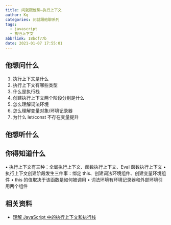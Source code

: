 ```yaml
---
title: 问就跟他聊—执行上下文
author: Kq
categories: 问就跟他聊系列
tags:
  - javascript
  - 执行上下文
abbrlink: 18bcf77b
date: 2021-01-07 17:55:01
---
```


## 他想问什么

1. 执行上下文是什么
2. 执行上下文有哪些类型
3. 什么是执行栈
4. 创建执行上下文两个阶段分别是什么
5. 怎么理解词法环境
6. 怎么理解变量对象/环境记录器
7. 为什么 let/const 不存在变量提升

## 他想听什么

## 你得知道什么

• 执行上下文有三种：全局执行上下文、函数执行上下文、Eval 函数执行上下文
• 执行上下文创建阶段发生三件事：绑定 this、创建词法环境组件、创建变量环境组件
• this 的值取决于该函数是如何被调用
• 词法环境有环境记录器和外部环境引用两个组件

## 相关资料

- [理解 JavaScript 中的执行上下文和执行栈](https://juejin.cn/post/6844903682283143181)

